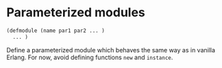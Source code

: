 # Parameterized modules

```lisp
(defmodule (name par1 par2 ... )
  ... )
```

Define a parameterized module which behaves the same way as in vanilla
Erlang. For now, avoid defining functions ``new`` and ``instance``.

